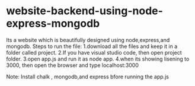 # website-backend-using-node-express-mongodb
Its a website which is beautifully designed using node,express,and mongodb.
Steps to run the file:
1.download all the files and keep it in a folder called project.
2.If you have visual studio code, then open project folder.
3.open app.js and run it as node app.
4.when its showing lisening to 3000, then open the browser and type localhost:3000

Note:
Install chalk , mongodb,and  express bfore running the app.js

